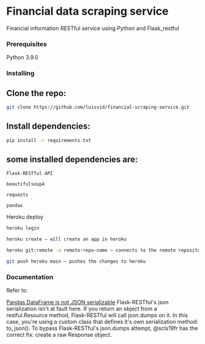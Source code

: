 # Financial data scraping service

Financial information RESTful service using Python and Flask_restful

### Prerequisites

Python 3.9.0

### Installing

## Clone the repo:

```sh
git clone https://github.com/luisvid/financial-scraping-service.git
```

## Install dependencies:

```sh
pip install -r requirements.txt
```

## some installed dependencies are:

    Flask-RESTful API

    beautifulsoup4 

    requests

    pandas


Heroku deploy

```sh
heroku login
```

```sh
heroku create — will create an app in heroku
```

```sh
heroku git:remote -a remote-repo-name — connects to the remote repository
```

```sh
git push heroku main — pushes the changes to heroku
```

### Documentation 

Refer to:

[Pandas DataFrame is not JSON serializable](https://github.com/flask-restful/flask-restful/issues/269)
Flask-RESTful's json serialization isn't at fault here. If you return an object from a restful.Resource method, Flask-RESTful will call json.dumps on it. In this case, you're using a custom class that defines it's own serialization method: to_json(). To bypass Flask-RESTful's json.dumps attempt, @scls19fr has the correct fix: create a raw Response object.